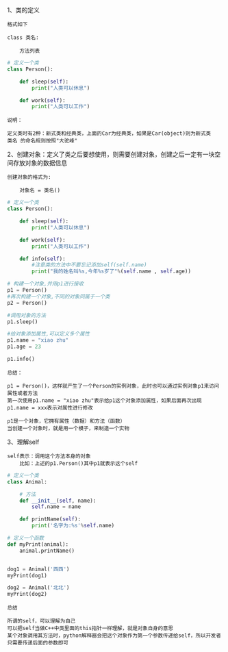 1、类的定义

    格式如下
    
    class 类名:
    
        方法列表
        
```python
# 定义一个类
class Person():

    def sleep(self):
        print("人类可以休息")

    def work(self):
        print("人类可以工作")
```

    说明：

    定义类时有2种：新式类和经典类，上面的Car为经典类，如果是Car(object)则为新式类
    类名 的命名规则按照"大驼峰"

2、创建对象：定义了类之后要想使用，则需要创建对象，创建之后一定有一块空间存放对象的数据信息

    创建对象的格式为:
        
        对象名 = 类名()
        
```python
# 定义一个类
class Person():

    def sleep(self):
        print("人类可以休息")

    def work(self):
        print("人类可以工作")

    def info(self):
        #注意类的方法中不要忘记添加self(self.name)
        print("我的姓名叫%s,今年%s岁了"%(self.name , self.age))

# 构建一个对象,并用p1进行接收
p1 = Person()
#再次构建一个对象,不同的对象同属于一个类
p2 = Person()

#调用对象的方法
p1.sleep()

#给对象添加属性,可以定义多个属性
p1.name = "xiao zhu"
p1.age = 23

p1.info()
```

    总结：

    p1 = Person()，这样就产生了一个Person的实例对象，此时也可以通过实例对象p1来访问属性或者方法
    第一次使用p1.name = "xiao zhu"表示给p1这个对象添加属性，如果后面再次出现p1.name = xxx表示对属性进行修改
    
    p1是一个对象，它拥有属性（数据）和方法（函数）
    当创建一个对象时，就是用一个模子，来制造一个实物
    
3、理解self

    self表示：调用这个方法本身的对象
        比如：上述的p1.Person()其中p1就表示这个self
        
```python
# 定义一个类
class Animal:

    # 方法
    def __init__(self, name):
        self.name = name

    def printName(self):
        print('名字为:%s'%self.name)

# 定义一个函数
def myPrint(animal):
    animal.printName()


dog1 = Animal('西西')
myPrint(dog1)

dog2 = Animal('北北')
myPrint(dog2)
```

    总结

    所谓的self，可以理解为自己
    可以把self当做C++中类里面的this指针一样理解，就是对象自身的意思
    某个对象调用其方法时，python解释器会把这个对象作为第一个参数传递给self，所以开发者只需要传递后面的参数即可



